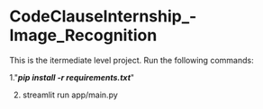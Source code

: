 # CodeClauseInternship_-Image_Recognition
This is the itermediate level project.
Run the following commands:

1."***pip install -r requirements.txt***"

2. streamlit run app/main.py
